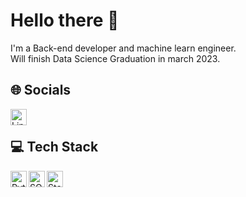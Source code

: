 <div id="about-me" style="display: inline_block; margin-bottom: 10px">
  <h1>Hello there 👋</h1>
  <p>I'm a Back-end developer and machine learn engineer.<br>
  Will finish Data Science Graduation in march 2023.</p>
</div>
<div id="social-media" style="display: inline_block; margin-bottom: 10px">
  <h2>🌐 Socials</h2>
  <a href="https://www.linkedin.com/in/tiagomello-datascientist/" target="_blank">
    <img align="left" alt="Linkedin" width="26px" src="https://iconarchive.com/download/i54049/danleech/simple/linkedin.512.png" />
  </a>
  <br>
</div>
<div id="tech-stack">
  <h2>💻 Tech Stack</h2>
  <div style="display: inline_block; margin-bottom: 10px">
  <img align="left" alt="Python" width="26px" src="https://www.iconarchive.com/download/i73027/cornmanthe3rd/plex/Other-python.ico" />
  <img align="left" alt="SQL" width="26px" src="https://iconarchive.com/download/i90664/icons8/windows-8/Files-Sql.512.png" />
  <img align="left" alt="Statistic" width="26px" src="https://iconarchive.com/download/i42868/oxygen-icons.org/oxygen/Actions-view-statistics.256.png" />
</div>
<!--
**tiagomelloinfo/tiagomelloinfo** is a ✨ _special_ ✨ repository because its `README.md` (this file) appears on your GitHub profile.
-->
